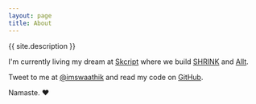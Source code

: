 ```yaml
---
layout: page
title: About
---
```


{{ site.description }}

I'm currently living my dream at [Skcript](https://skcript.com) where we build
[SHRINK](https://skcript.com/shrink) and [Allt](https://skcript.come/Allt).

Tweet to me at [@imswaathik](http://twitter.com/imswaathik) and read my code on [GitHub](http://github.com/swaathi).

Namaste. ♥
